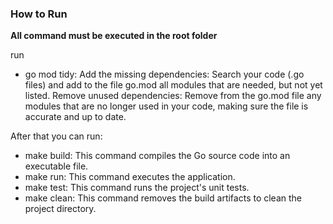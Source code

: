 ### How to Run

**All command must be executed in the root folder**

run
* go mod tidy: Add the missing dependencies: Search your code (.go files) and add to the file go.mod all modules that are needed, but not yet listed. Remove unused dependencies: Remove from the go.mod file any modules that are no longer used in your code, making sure the file is accurate and up to date.

After that you can run:
* make build: This command compiles the Go source code into an executable file.
* make run: This command executes the application.
* make test: This command runs the project's unit tests.
* make clean: This command removes the build artifacts to clean the project directory.